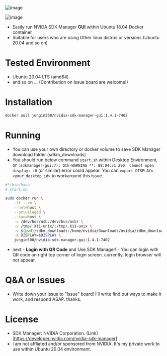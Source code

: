 ![image](https://user-images.githubusercontent.com/5201073/112714947-5d2eb680-8f20-11eb-8af2-4f662b41829f.png)

![image](https://user-images.githubusercontent.com/5201073/112715008-dd551c00-8f20-11eb-874e-d04d4ce3424c.png)


- Easily run NVIDA SDK Manager **GUI** within Ubuntu 18.04 Docker container
- Suitable for users who are using Other linux distros or versions (Ubuntu 20.04 and so on)

# Tested Environment
- Ubuntu 20.04 LTS (amd64)
- and so on ... (Contribution on Issue board are welcome!)

# Installation
```bash
docker pull jungin500/nvidia-sdk-manager-gui:1.4.1-7402
```

# Running
- You can use your own directory or docker volume to save SDK Manager download folder (sdkm_downloads)
- You should run below command `start.sh` within Desktop Environment, or `(sdkmanager-gui:7): Gtk-WARNING **: 08:04:31.290: cannot open display: :0` (or similar) error could appear. You can `export DISPLAY=<your_desktop_id>` to workaround this issue.
```bash
#!/bin/bash
# start.sh

sudo docker run \
	-it --rm \
	--net=host \
	--privileged \
	--ipc=host \
	-v /dev/bus/usb:/dev/bus/usb/ \
	-v /tmp/.X11-unix/:/tmp/.X11-unix \
	-v $(pwd)/sdkm_downloads:/home/nvidia/Downloads/nvidia/sdkm_downloads \
	-e DISPLAY=$DISPLAY \
	jungin500/nvidia-sdk-manager-gui:1.4.1-7402
```
- next - **Login with QR Code** and Use SDK Manager! - You can login with QR code on right top corner of login screen. currently, login browser will not appear.

# Q&A or Issues
- Write down your issue to "Issue" board! I'll write find out ways to make it work, and respond ASAP. thanks.

# License
- SDK Manager: NVIDIA Corporation. (Link)[https://developer.nvidia.com/nvidia-sdk-manager]
- I am not affliated and/or sponsored from NVIDIA. It's my private work to use within Ubuntu 20.04 environment.
